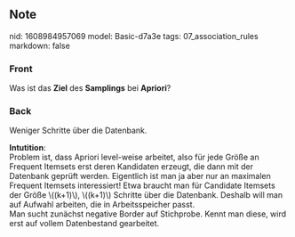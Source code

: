## Note
nid: 1608984957069
model: Basic-d7a3e
tags: 07_association_rules
markdown: false

### Front
<p>Was ist das <b>Ziel</b> des <b>Samplings</b> bei <b>Apriori</b>?</p>

### Back
Weniger Schritte über die Datenbank.
<div>
  <b>Intutition</b>:
</div>
<div>
  Problem ist, dass Apriori level-weise arbeitet, also für jede
  Größe an Frequent Itemsets erst deren Kandidaten erzeugt, die
  dann mit der Datenbank geprüft werden. Eigentlich ist man ja aber
  nur an maximalen Frequent Itemsets interessiert! Etwa braucht man
  für Candidate Itemsets der Größe \((k+1)\), \((k+1)\) Schritte
  über die Datenbank. Deshalb will man auf Aufwahl arbeiten, die in
  Arbeitsspeicher passt.
</div>
<div>
  <div>
    Man sucht zunächst negative Border auf Stichprobe. Kennt man
    diese, wird erst auf vollem Datenbestand gearbeitet.
  </div>
</div>
